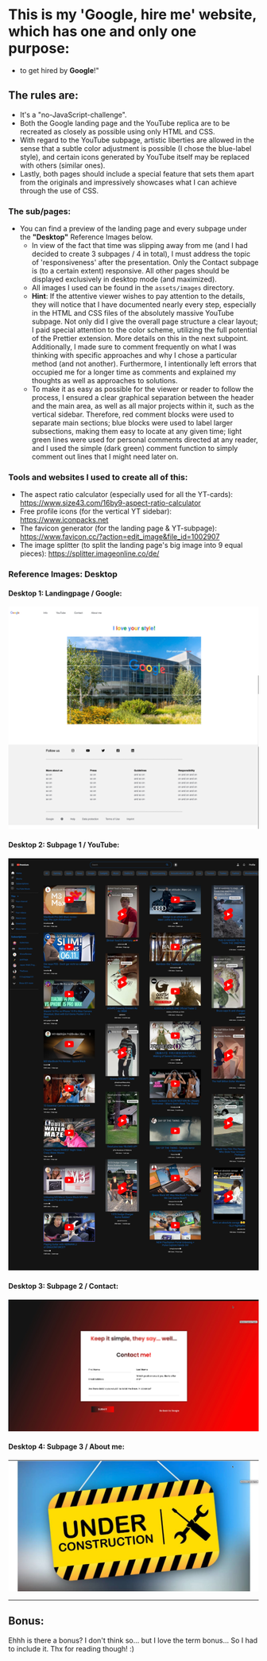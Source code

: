 # This is my 'Google, hire me' website, which has one and only one purpose:

- to get hired by **Google**!"

## The rules are:
  - It's a "no-JavaScript-challenge".
  - Both the Google landing page and the YouTube replica are to be recreated as closely as possible using only HTML and CSS.
  - With regard to the YouTube subpage, artistic liberties are allowed in the sense that a subtle color adjustment is possible (I chose the blue-label style), and certain icons generated by YouTube itself may be replaced with others (similar ones).
  - Lastly, both pages should include a special feature that sets them apart from the originals and impressively showcases what I can achieve through the use of CSS.

### The sub/pages:

- You can find a preview of the landing page and every subpage under the **"Desktop"** Reference Images below.
  - In view of the fact that time was slipping away from me (and I had decided to create 3 subpages / 4 in total), I must address the topic of 'responsiveness' after the presentation. Only the Contact subpage is (to a certain extent) responsive. All other pages should be displayed exclusively in desktop mode (and maximized).
  - All images I used can be found in the `assets/images` directory.
  - **Hint**: If the attentive viewer wishes to pay attention to the details, they will notice that I have documented nearly every step, especially in the HTML and CSS files of the absolutely massive YouTube subpage. Not only did I give the overall page structure a clear layout; I paid special attention to the color scheme, utilizing the full potential of the Prettier extension. More details on this in the next subpoint. Additionally, I made sure to comment frequently on what I was thinking with specific approaches and why I chose a particular method (and not another). Furthermore, I intentionally left errors that occupied me for a longer time as comments and explained my thoughts as well as approaches to solutions. 
  - To make it as easy as possible for the viewer or reader to follow the process, I ensured a clear graphical separation between the header and the main area, as well as all major projects within it, such as the vertical sidebar. Therefore, red comment blocks were used to separate main sections; blue blocks were used to label larger subsections, making them easy to locate at any given time; light green lines were used for personal comments directed at any reader, and I used the simple (dark green) comment function to simply comment out lines that I might need later on.

### Tools and websites I used to create all of this:

- The aspect ratio calculator (especially used for all the YT-cards): 
https://www.size43.com/16by9-aspect-ratio-calculator
- Free profile icons (for the vertical YT sidebar): 
https://www.iconpacks.net
- The favicon generator (for the landing page & YT-subpage):
https://www.favicon.cc/?action=edit_image&file_id=1002907
- The image splitter (to split the landing page's big image into 9 equal pieces):
https://splitter.imageonline.co/de/

### Reference Images: Desktop

#### Desktop 1: Landingpage / Google:
![Desktop 1 reference image](/assets/images/README-pics/Google-landingpage.jpg)

#### Desktop 2: Subpage 1 / YouTube:
![Desktop 2 reference image](/assets/images/README-pics/YouTube-subpage.jpg)

#### Desktop 3: Subpage 2 / Contact:
![Desktop 3 reference image](/assets/images/README-pics/Contact-subpage.jpg)

#### Desktop 4: Subpage 3 / About me:
![Desktop reference gif](/assets/images/README-pics/Under-construction-subpage.jpg)

---

## Bonus: 

Ehhh is there a bonus? I don't think so... but I love the term bonus... So I had to include it. Thx for reading though! :)